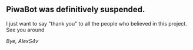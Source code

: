 ## PiwaBot was definitively suspended. 
I just want to say "thank you" to all the people who believed in this project.
See you around

_Bye, AlexS4v_
